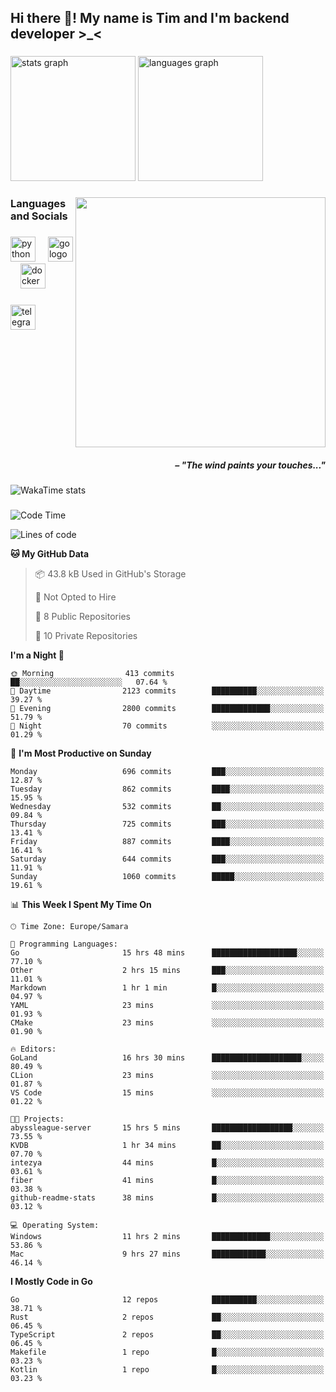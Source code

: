 <h2 align="left">Hi there 👋! My name is Tim and I'm backend developer >_<</h2>

###

<div align="left">
  <img src="https://github-readme-stats-qilm.vercel.app/api?username=intezya&hide_title=false&hide_rank=false&show_icons=true&include_all_commits=true&count_private=true&disable_animations=false&theme=tokyonight&locale=en&hide_border=true&order=1&show=prs_merged&hide=issues" height="200" alt="stats graph"  />
  <img src="https://github-readme-stats-qilm.vercel.app/api/top-langs?username=intezya&locale=en&hide_title=false&layout=donut&langs_count=5&theme=tokyonight&hide_border=true&order=2&exclude_repo=github-readme-stats&hide=mako" height="200" alt="languages graph"  />
</div>

###

<img align="right" height="400" src="https://i.pinimg.com/736x/99/d9/d9/99d9d9ecd844a351ae877f4df30d82ab.jpg"  />

###

<h3 align="left">Languages and Socials</h3>

###

<div align="left">
  <img src="https://cdn.jsdelivr.net/gh/devicons/devicon/icons/python/python-original.svg" height="40" alt="python logo"  />
  <img width="12" />
  <img src="https://cdn.simpleicons.org/go/00ADD8" height="40" alt="go logo"  />
  <img width="12" />
  <img src="https://cdn.jsdelivr.net/gh/devicons/devicon/icons/docker/docker-original.svg" height="40" alt="docker logo"  />
</div>

###

<div align="left">
  <a href="https://t.me/lezviesput">
    <img src="https://img.shields.io/static/v1?message=Telegram&logo=telegram&label=&color=2CA5E0&logoColor=white&labelColor=&style=for-the-badge" height="40" alt="telegram logo"  />
  </a>
</div>

###

<br clear="both">

<h5 align="right">– "The wind paints your touches..."</h5>

###

<picture>
	<source
		srcset="https://github-readme-stats-qilm.vercel.app/api/wakatime?username=intezya&theme=tokyonight&layout=compact&hide_border=true"
		media="(prefers-color-scheme: dark)%2C (prefers-color-scheme: no-preference)"
	/>
	<img alt="WakaTime stats" src="https://github-readme-stats-qilm.vercel.app/api/wakatime?username=intezya&theme=tokyonight&layout=compact&hide_border=true&"/>
</picture>

###

<!--START_SECTION:waka-->
![Code Time](http://img.shields.io/badge/Code%20Time-181%20hrs%2040%20mins-blue)

![Lines of code](https://img.shields.io/badge/From%20Hello%20World%20I%27ve%20Written-664.7%20thousand%20lines%20of%20code-blue)

**🐱 My GitHub Data** 

> 📦 43.8 kB Used in GitHub's Storage 
 > 
> 🚫 Not Opted to Hire
 > 
> 📜 8 Public Repositories 
 > 
> 🔑 10 Private Repositories 
 > 
**I'm a Night 🦉** 

```text
🌞 Morning                413 commits         ██░░░░░░░░░░░░░░░░░░░░░░░   07.64 % 
🌆 Daytime                2123 commits        ██████████░░░░░░░░░░░░░░░   39.27 % 
🌃 Evening                2800 commits        █████████████░░░░░░░░░░░░   51.79 % 
🌙 Night                  70 commits          ░░░░░░░░░░░░░░░░░░░░░░░░░   01.29 % 
```
📅 **I'm Most Productive on Sunday** 

```text
Monday                   696 commits         ███░░░░░░░░░░░░░░░░░░░░░░   12.87 % 
Tuesday                  862 commits         ████░░░░░░░░░░░░░░░░░░░░░   15.95 % 
Wednesday                532 commits         ██░░░░░░░░░░░░░░░░░░░░░░░   09.84 % 
Thursday                 725 commits         ███░░░░░░░░░░░░░░░░░░░░░░   13.41 % 
Friday                   887 commits         ████░░░░░░░░░░░░░░░░░░░░░   16.41 % 
Saturday                 644 commits         ███░░░░░░░░░░░░░░░░░░░░░░   11.91 % 
Sunday                   1060 commits        █████░░░░░░░░░░░░░░░░░░░░   19.61 % 
```


📊 **This Week I Spent My Time On** 

```text
🕑︎ Time Zone: Europe/Samara

💬 Programming Languages: 
Go                       15 hrs 48 mins      ███████████████████░░░░░░   77.10 % 
Other                    2 hrs 15 mins       ███░░░░░░░░░░░░░░░░░░░░░░   11.01 % 
Markdown                 1 hr 1 min          █░░░░░░░░░░░░░░░░░░░░░░░░   04.97 % 
YAML                     23 mins             ░░░░░░░░░░░░░░░░░░░░░░░░░   01.93 % 
CMake                    23 mins             ░░░░░░░░░░░░░░░░░░░░░░░░░   01.90 % 

🔥 Editors: 
GoLand                   16 hrs 30 mins      ████████████████████░░░░░   80.49 % 
CLion                    23 mins             ░░░░░░░░░░░░░░░░░░░░░░░░░   01.87 % 
VS Code                  15 mins             ░░░░░░░░░░░░░░░░░░░░░░░░░   01.22 % 

🐱‍💻 Projects: 
abyssleague-server       15 hrs 5 mins       ██████████████████░░░░░░░   73.55 % 
KVDB                     1 hr 34 mins        ██░░░░░░░░░░░░░░░░░░░░░░░   07.70 % 
intezya                  44 mins             █░░░░░░░░░░░░░░░░░░░░░░░░   03.61 % 
fiber                    41 mins             █░░░░░░░░░░░░░░░░░░░░░░░░   03.38 % 
github-readme-stats      38 mins             █░░░░░░░░░░░░░░░░░░░░░░░░   03.12 % 

💻 Operating System: 
Windows                  11 hrs 2 mins       █████████████░░░░░░░░░░░░   53.86 % 
Mac                      9 hrs 27 mins       ████████████░░░░░░░░░░░░░   46.14 % 
```

**I Mostly Code in Go** 

```text
Go                       12 repos            ██████████░░░░░░░░░░░░░░░   38.71 % 
Rust                     2 repos             ██░░░░░░░░░░░░░░░░░░░░░░░   06.45 % 
TypeScript               2 repos             ██░░░░░░░░░░░░░░░░░░░░░░░   06.45 % 
Makefile                 1 repo              █░░░░░░░░░░░░░░░░░░░░░░░░   03.23 % 
Kotlin                   1 repo              █░░░░░░░░░░░░░░░░░░░░░░░░   03.23 % 
```




<!--END_SECTION:waka-->
